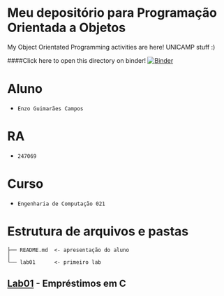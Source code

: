 # Meu depositório para Programação Orientada a Objetos
My Object Orientated Programming activities are here! UNICAMP stuff :)

####Click here to open this directory on binder!
[![Binder](https://mybinder.org/badge_logo.svg)](https://mybinder.org/v2/gh/NuitJack/POOstuff_247069/HEAD)

# Aluno
* `Enzo Guimarães Campos`

# RA
* `247069`

# Curso
* `Engenharia de Computação 021`

# Estrutura de arquivos e pastas
~~~
├── README.md  <- apresentação do aluno
│
└── lab01      <- primeiro lab
~~~

## [Lab01](https://github.com/NuitJack/POOstuff_247069/tree/main/lab01) - Empréstimos em C
